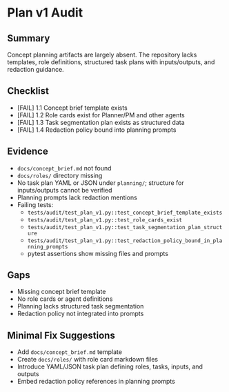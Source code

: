# Plan v1 Audit

## Summary
Concept planning artifacts are largely absent. The repository lacks templates, role definitions, structured task plans with inputs/outputs, and redaction guidance.
## Checklist
- [FAIL] 1.1 Concept brief template exists
- [FAIL] 1.2 Role cards exist for Planner/PM and other agents
- [FAIL] 1.3 Task segmentation plan exists as structured data
- [FAIL] 1.4 Redaction policy bound into planning prompts

## Evidence
- `docs/concept_brief.md` not found
- `docs/roles/` directory missing
- No task plan YAML or JSON under `planning/`; structure for inputs/outputs cannot be verified
- Planning prompts lack redaction mentions
- Failing tests:
  - `tests/audit/test_plan_v1.py::test_concept_brief_template_exists`
  - `tests/audit/test_plan_v1.py::test_role_cards_exist`
  - `tests/audit/test_plan_v1.py::test_task_segmentation_plan_structure`
  - `tests/audit/test_plan_v1.py::test_redaction_policy_bound_in_planning_prompts`
  - pytest assertions show missing files and prompts

## Gaps
- Missing concept brief template
- No role cards or agent definitions
- Planning lacks structured task segmentation
- Redaction policy not integrated into prompts

## Minimal Fix Suggestions
- Add `docs/concept_brief.md` template
- Create `docs/roles/` with role card markdown files
- Introduce YAML/JSON task plan defining roles, tasks, inputs, and outputs
- Embed redaction policy references in planning prompts

